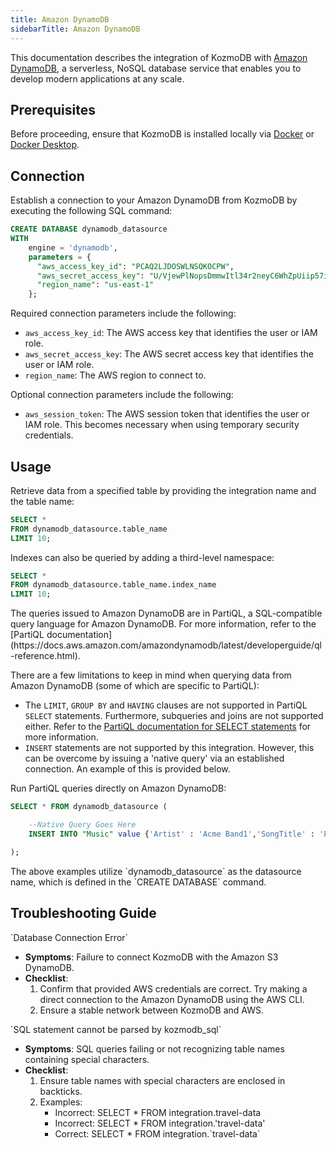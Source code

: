 ```yaml
---
title: Amazon DynamoDB
sidebarTitle: Amazon DynamoDB
---
```


This documentation describes the integration of KozmoDB with [Amazon DynamoDB](https://aws.amazon.com/dynamodb/), a serverless, NoSQL database service that enables you to develop modern applications at any scale.

## Prerequisites

Before proceeding, ensure that KozmoDB is installed locally via [Docker](/setup/self-hosted/docker) or [Docker Desktop](/setup/self-hosted/docker-desktop).

## Connection

Establish a connection to your Amazon DynamoDB from KozmoDB by executing the following SQL command:

```sql
CREATE DATABASE dynamodb_datasource
WITH
    engine = 'dynamodb',
    parameters = {
      "aws_access_key_id": "PCAQ2LJDOSWLNSQKOCPW",
      "aws_secret_access_key": "U/VjewPlNopsDmmwItl34r2neyC6WhZpUiip57i",
      "region_name": "us-east-1"
    };
```

Required connection parameters include the following:

* `aws_access_key_id`: The AWS access key that identifies the user or IAM role.
* `aws_secret_access_key`: The AWS secret access key that identifies the user or IAM role.
* `region_name`: The AWS region to connect to.

Optional connection parameters include the following:

* `aws_session_token`: The AWS session token that identifies the user or IAM role. This becomes necessary when using temporary security credentials.

## Usage

Retrieve data from a specified table by providing the integration name and the table name:

```sql
SELECT *
FROM dynamodb_datasource.table_name
LIMIT 10;
```

Indexes can also be queried by adding a third-level namespace:

```sql
SELECT *
FROM dynamodb_datasource.table_name.index_name
LIMIT 10;
```

<Tip>
The queries issued to Amazon DynamoDB are in PartiQL, a SQL-compatible query language for Amazon DynamoDB. For more information, refer to the [PartiQL documentation](https://docs.aws.amazon.com/amazondynamodb/latest/developerguide/ql-reference.html).

There are a few limitations to keep in mind when querying data from Amazon DynamoDB (some of which are specific to PartiQL):
- The `LIMIT`, `GROUP BY` and `HAVING` clauses are not supported in PartiQL `SELECT` statements. Furthermore, subqueries and joins are not supported either. Refer to the [PartiQL documentation for SELECT statements](https://docs.aws.amazon.com/amazondynamodb/latest/developerguide/ql-reference.select.html) for more information.
- `INSERT` statements are not supported by this integration. However, this can be overcome by issuing a 'native query' via an established connection. An example of this is provided below.
</Tip>

Run PartiQL queries directly on Amazon DynamoDB:

```sql
SELECT * FROM dynamodb_datasource (

    --Native Query Goes Here
    INSERT INTO "Music" value {'Artist' : 'Acme Band1','SongTitle' : 'PartiQL Rocks'}

);
```

<Note>
The above examples utilize `dynamodb_datasource` as the datasource name, which is defined in the `CREATE DATABASE` command.
</Note>

## Troubleshooting Guide

<Warning>
`Database Connection Error`

* **Symptoms**: Failure to connect KozmoDB with the Amazon S3  DynamoDB.
* **Checklist**:
    1. Confirm that provided AWS credentials are correct. Try making a direct connection to the Amazon DynamoDB using the AWS CLI.
    2. Ensure a stable network between KozmoDB and AWS.
</Warning>

<Warning>
`SQL statement cannot be parsed by kozmodb_sql`

* **Symptoms**: SQL queries failing or not recognizing table names containing special characters.
* **Checklist**:
    1. Ensure table names with special characters are enclosed in backticks.
    2. Examples:
        * Incorrect: SELECT * FROM integration.travel-data
        * Incorrect: SELECT * FROM integration.'travel-data'
        * Correct: SELECT * FROM integration.\`travel-data\`
</Warning>